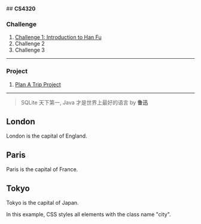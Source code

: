 
﻿## **CS4320**

 
### Challenge
 1. [Challenge 1: Introduction to Han Fu](https://github.com/YiheWang/CS4320/blob/master/week2/challenge%201.md)
 2. Challenge 2
 3. Challenge 3
 ***
 ### Project
 
 1. [Plan A Trip Project](https://github.com/YiheWang/CS4320PlanTripProject)
 ***
 
 > SQLite 天下第一, Java 才是世界上最好的语言  by **鲁迅**

 <h2 class="city">London</h2>
 <p>London is the capital of England.</p>

 <h2 class="city">Paris</h2>
 <p>Paris is the capital of France.</p>

 <h2 class="city">Tokyo</h2>
 <p>Tokyo is the capital of Japan.</p>

 <p>In this example, CSS styles all elements with the class name "city".</p>


